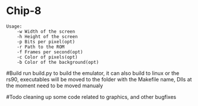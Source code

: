 # Chip-8

```
Usage:
    -w Width of the screen
    -h Height of the screen
    -p Bits per pixel(opt)
    -r Path to the ROM
    -f Frames per second(opt)
    -c Color of pixels(opt)
    -b Color of the background(opt)
```

#Build
run build.py to build the emulator,
it can also build to linux or the rs90,
executables will be moved to the folder
with the Makefile name,
Dlls at the moment need to be moved manualy

#Todo
cleaning up some code related to graphics,
and other bugfixes


